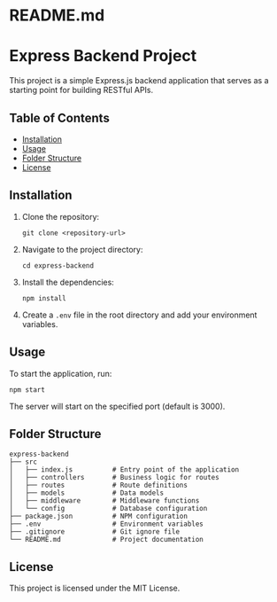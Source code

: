 # README.md

# Express Backend Project

This project is a simple Express.js backend application that serves as a starting point for building RESTful APIs.

## Table of Contents

- [Installation](#installation)
- [Usage](#usage)
- [Folder Structure](#folder-structure)
- [License](#license)

## Installation

1. Clone the repository:
   ```
   git clone <repository-url>
   ```

2. Navigate to the project directory:
   ```
   cd express-backend
   ```

3. Install the dependencies:
   ```
   npm install
   ```

4. Create a `.env` file in the root directory and add your environment variables.

## Usage

To start the application, run:
```
npm start
```

The server will start on the specified port (default is 3000).

## Folder Structure

```
express-backend
├── src
│   ├── index.js          # Entry point of the application
│   ├── controllers       # Business logic for routes
│   ├── routes            # Route definitions
│   ├── models            # Data models
│   ├── middleware        # Middleware functions
│   └── config            # Database configuration
├── package.json          # NPM configuration
├── .env                  # Environment variables
├── .gitignore            # Git ignore file
└── README.md             # Project documentation
```

## License

This project is licensed under the MIT License.
